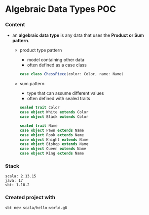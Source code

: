 # Algebraic Data Types POC

### Content

- an **algebraic data type** is any data that uses the **Product or Sum pattern**.
  - product type pattern
    - model containing other data
    - often defined as a case class
    ```scala
    case class ChessPiece(color: Color, name: Name)
    ```

  - sum pattern
    - type that can assume different values
    - often defined with sealed traits
    ```scala
    sealed trait Color
    case object White extends Color
    case object Black extends Color
    
    sealed trait Name
    case object Pawn extends Name
    case object Rook extends Name
    case object Knight extends Name
    case object Bishop extends Name
    case object Queen extends Name
    case object King extends Name
    ```

### Stack
```
scala: 2.13.15
java: 17
sbt: 1.10.2
```

### Created project with

```shell
sbt new scala/hello-world.g8
```
